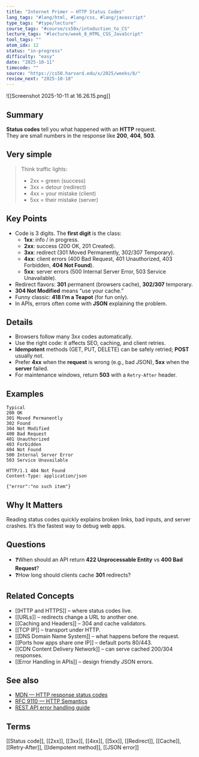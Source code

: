 ```yaml
---
title: "Internet Primer — HTTP Status Codes"
lang_tags: "#lang/html, #lang/css, #lang/javascript"
type_tags: "#type/lecture"
course_tags: "#course/cs50x/intoduction_to_CS"
lecture_tags: "#lecture/week_8_HTML_CSS_JavaScript"
tool_tags: ""
atom_idx: 12
status: "in-progress"
difficulty: "easy"
date: "2025-10-11"
timecode: ""
source: "https://cs50.harvard.edu/x/2025/weeks/8/"
review_next: "2025-10-18"
---
```


![[Screenshot 2025-10-11 at 16.26.15.png]]

## Summary
**Status codes** tell you what happened with an **HTTP** request.  
They are small numbers in the response like **200**, **404**, **503**.

## Very simple
> Think traffic lights:  
> - 2xx = green (success)  
> - 3xx = detour (redirect)  
> - 4xx = your mistake (client)  
> - 5xx = their mistake (server)

## Key Points
- Code is 3 digits. The **first digit** is the class:  
  - **1xx**: info / in progress.  
  - **2xx**: success (200 OK, 201 Created).  
  - **3xx**: redirect (301 Moved Permanently, 302/307 Temporary).  
  - **4xx**: client errors (400 Bad Request, 401 Unauthorized, 403 Forbidden, **404 Not Found**).  
  - **5xx**: server errors (500 Internal Server Error, 503 Service Unavailable).  
- Redirect flavors: **301** permanent (browsers cache), **302/307** temporary.  
- **304 Not Modified** means “use your cache.”  
- Funny classic: **418 I’m a Teapot** (for fun only).  
- In APIs, errors often come with **JSON** explaining the problem.

## Details
- Browsers follow many 3xx codes automatically.  
- Use the right code: it affects SEO, caching, and client retries.  
- **Idempotent** methods (GET, PUT, DELETE) can be safely retried; **POST** usually not.  
- Prefer **4xx** when the **request** is wrong (e.g., bad JSON), **5xx** when the **server** failed.  
- For maintenance windows, return **503** with a `Retry-After` header.

## Examples
```text
Typical
200 OK
301 Moved Permanently
302 Found
304 Not Modified
400 Bad Request
401 Unauthorized
403 Forbidden
404 Not Found
500 Internal Server Error
503 Service Unavailable
```
```http
HTTP/1.1 404 Not Found
Content-Type: application/json

{"error":"no such item"}
```

## Why It Matters
Reading status codes quickly explains broken links, bad inputs, and server crashes. It’s the fastest way to debug web apps.

## Questions
- ❓When should an API return **422 Unprocessable Entity** vs **400 Bad Request**?  
- ❓How long should clients cache **301** redirects?

## Related Concepts
- [[HTTP and HTTPS]] – where status codes live.  
- [[URLs]] – redirects change a URL to another one.  
- [[Caching and Headers]] – 304 and cache validators.  
- [[TCP IP]] – transport under HTTP.  
- [[DNS Domain Name System]] – what happens before the request.  
- [[Ports how apps share one IP]] – default ports 80/443.  
- [[CDN Content Delivery Network]] – can serve cached 200/304 responses.  
- [[Error Handling in APIs]] – design friendly JSON errors.

## See also
- [MDN — HTTP response status codes](https://developer.mozilla.org/en-US/docs/Web/HTTP/Status)
- [RFC 9110 — HTTP Semantics](https://www.rfc-editor.org/rfc/rfc9110#name-status-codes)
- [REST API error handling guide](https://cloud.google.com/apis/design/errors)

## Terms
[[Status code]], [[2xx]], [[3xx]], [[4xx]], [[5xx]], [[Redirect]], [[Cache]], [[Retry-After]], [[Idempotent method]], [[JSON error]]
